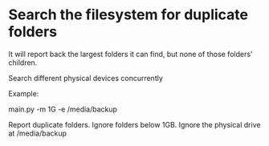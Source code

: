 # Search the filesystem for duplicate folders

It will report back the largest folders it can find, but none of those folders' children.

Search different physical devices concurrently

Example:

main.py -m 1G -e /media/backup

Report duplicate folders. Ignore folders below 1GB. Ignore the physical drive at /media/backup
